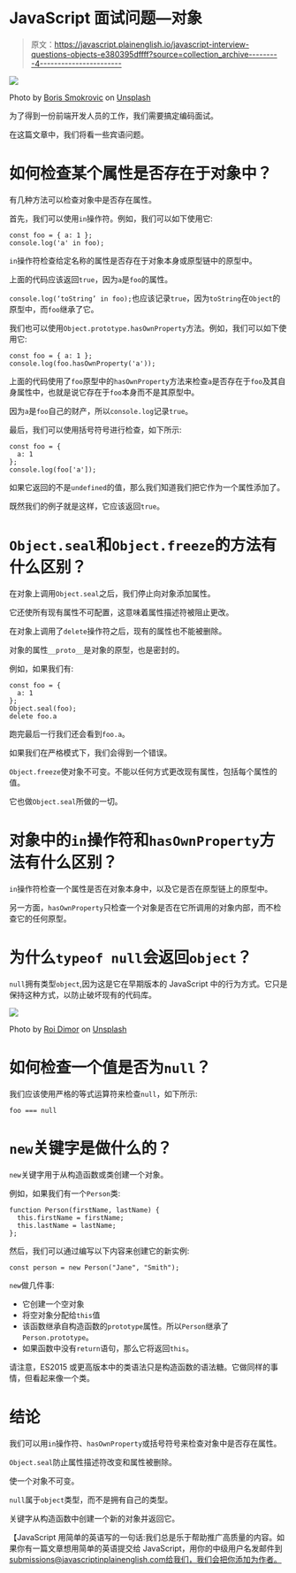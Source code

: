 # JavaScript 面试问题—对象

> 原文：<https://javascript.plainenglish.io/javascript-interview-questions-objects-e380395dffff?source=collection_archive---------4----------------------->

![](img/6339ecea0fe427702384217ce8ca8ef1.png)

Photo by [Boris Smokrovic](https://unsplash.com/@borisworkshop?utm_source=medium&utm_medium=referral) on [Unsplash](https://unsplash.com?utm_source=medium&utm_medium=referral)

为了得到一份前端开发人员的工作，我们需要搞定编码面试。

在这篇文章中，我们将看一些宾语问题。

# 如何检查某个属性是否存在于对象中？

有几种方法可以检查对象中是否存在属性。

首先，我们可以使用`in`操作符。例如，我们可以如下使用它:

```
const foo = { a: 1 };
console.log('a' in foo);
```

`in`操作符检查给定名称的属性是否存在于对象本身或原型链中的原型中。

上面的代码应该返回`true`，因为`a`是`foo`的属性。

`console.log(‘toString’ in foo);`也应该记录`true`，因为`toString`在`Object`的原型中，而`foo`继承了它。

我们也可以使用`Object.prototype.hasOwnProperty`方法。例如，我们可以如下使用它:

```
const foo = { a: 1 };
console.log(foo.hasOwnProperty('a'));
```

上面的代码使用了`foo`原型中的`hasOwnProperty`方法来检查`a`是否存在于`foo`及其自身属性中，也就是说它存在于`foo`本身而不是其原型中。

因为`a`是`foo`自己的财产，所以`console.log`记录`true`。

最后，我们可以使用括号符号进行检查，如下所示:

```
const foo = {
  a: 1
};
console.log(foo['a']);
```

如果它返回的不是`undefined`的值，那么我们知道我们把它作为一个属性添加了。

既然我们的例子就是这样，它应该返回`true`。

# `Object.seal`和`Object.freeze`的方法有什么区别？

在对象上调用`Object.seal`之后，我们停止向对象添加属性。

它还使所有现有属性不可配置，这意味着属性描述符被阻止更改。

在对象上调用了`delete`操作符之后，现有的属性也不能被删除。

对象的属性`__proto__`是对象的原型，也是密封的。

例如，如果我们有:

```
const foo = {
  a: 1
};
Object.seal(foo);
delete foo.a
```

跑完最后一行我们还会看到`foo.a`。

如果我们在严格模式下，我们会得到一个错误。

`Object.freeze`使对象不可变。不能以任何方式更改现有属性，包括每个属性的值。

它也做`Object.seal`所做的一切。

# 对象中的`in`操作符和`hasOwnProperty`方法有什么区别？

`in`操作符检查一个属性是否在对象本身中，以及它是否在原型链上的原型中。

另一方面，`hasOwnProperty`只检查一个对象是否在它所调用的对象内部，而不检查它的任何原型。

# 为什么`typeof null`会返回`object`？

`null`拥有类型`object`,因为这是它在早期版本的 JavaScript 中的行为方式。它只是保持这种方式，以防止破坏现有的代码库。

![](img/53d6b141b4e9c74a71ff1c21458ea379.png)

Photo by [Roi Dimor](https://unsplash.com/@roi_dimor?utm_source=medium&utm_medium=referral) on [Unsplash](https://unsplash.com?utm_source=medium&utm_medium=referral)

# 如何检查一个值是否为`null`？

我们应该使用严格的等式运算符来检查`null`，如下所示:

```
foo === null
```

# `new`关键字是做什么的？

`new`关键字用于从构造函数或类创建一个对象。

例如，如果我们有一个`Person`类:

```
function Person(firstName, lastName) {
  this.firstName = firstName;
  this.lastName = lastName;
};
```

然后，我们可以通过编写以下内容来创建它的新实例:

```
const person = new Person("Jane", "Smith");
```

`new`做几件事:

*   它创建一个空对象
*   将空对象分配给`this`值
*   该函数继承自构造函数的`prototype`属性。所以`Person`继承了`Person.prototype`。
*   如果函数中没有`return`语句，那么它将返回`this`。

请注意，ES2015 或更高版本中的类语法只是构造函数的语法糖。它做同样的事情，但看起来像一个类。

# 结论

我们可以用`in`操作符、`hasOwnProperty`或括号符号来检查对象中是否存在属性。

`Object.seal`防止属性描述符改变和属性被删除。

使一个对象不可变。

`null`属于`object`类型，而不是拥有自己的类型。

关键字从构造函数中创建一个新的对象并返回它。

【JavaScript 用简单的英语写的一句话:我们总是乐于帮助推广高质量的内容。如果你有一篇文章想用简单的英语提交给 JavaScript，用你的中级用户名发邮件到 submissions@javascriptinplainenglish.com[给我们，我们会把你添加为作者。](mailto:submissions@javascriptinplainenglish.com)